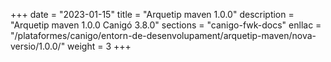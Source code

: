 +++
date        = "2023-01-15"
title       = "Arquetip maven 1.0.0"
description = "Arquetip maven 1.0.0 Canigó 3.8.0"
sections    = "canigo-fwk-docs"
enllac		= "/plataformes/canigo/entorn-de-desenvolupament/arquetip-maven/nova-versio/1.0.0/"
weight		= 3
+++
